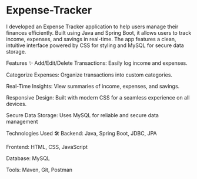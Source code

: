 # Expense-Tracker
 I developed an Expense Tracker application to help users manage their finances efficiently. Built using Java and Spring Boot, it allows users to track income, expenses, and savings in real-time. The app features a clean, intuitive interface powered by CSS for styling and MySQL for secure data storage.


 
Features ✨
Add/Edit/Delete Transactions: Easily log income and expenses.

Categorize Expenses: Organize transactions into custom categories.

Real-Time Insights: View summaries of income, expenses, and savings.

Responsive Design: Built with modern CSS for a seamless experience on all devices.

Secure Data Storage: Uses MySQL for reliable and secure data management



Technologies Used 🛠️
Backend: Java, Spring Boot, JDBC, JPA

Frontend: HTML, CSS, JavaScript

Database: MySQL

Tools: Maven, Git, Postman
